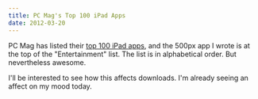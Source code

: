 ```yaml
---
title: PC Mag's Top 100 iPad Apps
date: 2012-03-20
---
```


PC Mag has listed their [top 100 iPad apps](http://www.pcmag.com/article2/0,2817,2362576,00.asp), and the 500px app I wrote is at the top of the "Entertainment" list. The list is in alphabetical order. But nevertheless awesome.

I'll be interested to see how this affects downloads. I'm already seeing an affect on my mood today.
